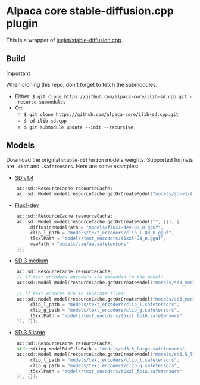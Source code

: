 # Alpaca core stable-diffusion.cpp plugin

This is a wrapper of [leejet/stable-diffusion.cpp](https://github.com/leejet/stable-diffusion.cpp).

## Build

> [!IMPORTANT]
> When cloning this repo, don't forget to fetch the submodules.
> * Either: `$ git clone https://github.com/alpaca-core/ilib-sd.cpp.git --recurse-submodules`
> * Or:
>    * `$ git clone https://github.com/alpaca-core/ilib-sd.cpp.git`
>    * `$ cd ilib-sd.cpp`
>    * `$ git submodule update --init --recursive`

## Models

Download the original `stable-diffusion` models weights. Supported formats are `.ckpt` and `.safetensors`.
Here are some examples:

- [SD v1.4](https://huggingface.co/CompVis/stable-diffusion-v-1-4-original)

```c++
    ac::sd::ResourceCache resourceCache;
    ac::sd::Model model(resourceCache.getOrCreateModel("models/sd-v1-4.ckpt", {}), {});
```

- [Flux1-dev](https://huggingface.co/second-state/FLUX.1-dev-GGUF)
```c++
    ac::sd::ResourceCache resourceCache;
    ac::sd::Model model(resourceCache.getOrCreateModel("", {}), {
        .diffusionModelPath = "models/flux1-dev-Q8_0.gguf",
        .clip_l_path = "models/text_encoders/clip_l-Q8_0.gguf",
        .t5xxlPath = "models/text_encoders/t5xxl-Q8_0.gguf",
        .vaePath = "models/vae/ae.safetensors"
    });
```

- [SD 3 medium](https://huggingface.co/stabilityai/stable-diffusion-3-medium)

```c++
    ac::sd::ResourceCache resourceCache;
    // if text encoders encoders are embedded in the model:
    ac::sd::Model model(resourceCache.getOrCreateModel("models/sd3_medium_incl_clips_t5xxlfp16.safetensors", {}), {});

    // if text endores are in separate files:
    ac::sd::Model model(resourceCache.getOrCreateModel("models/sd3_medium.safetensors", {
        .clip_l_path = "models/text_encoders/clip_l.safetensors",
        .clip_g_path = "models/text_encoders/clip_g.safetensors",
        .t5xxlPath = "models/text_encoders/t5xxl_fp16.safetensors"
    }), {});
```

- [SD 3.5 large](https://huggingface.co/stabilityai/stable-diffusion-3.5-large)

```c++
    ac::sd::ResourceCache resourceCache;
    std::string modelBinFilePath = "models/sd3.5_large.safetensors";
    ac::sd::Model model(resourceCache.getOrCreateModel("models/sd3.5_large.safetensors", {
        .clip_l_path = "models/text_encoders/clip_l.safetensors",
        .clip_g_path = "models/text_encoders/clip_g.safetensors",
        .t5xxlPath = "models/text_encoders/t5xxl_fp16.safetensors"
    }), {});
```
